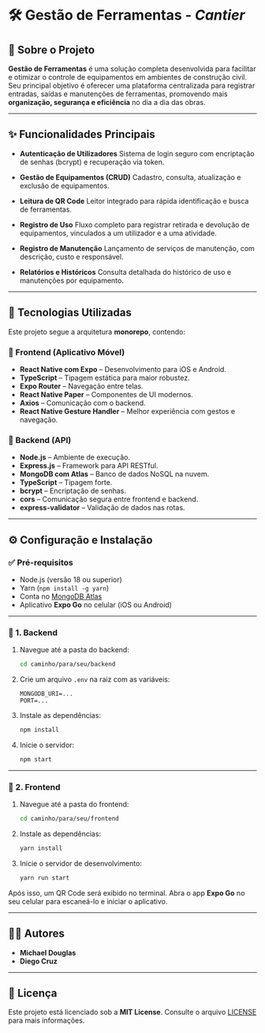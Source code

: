 
# 🛠️ Gestão de Ferramentas - *Cantier*

## 📖 Sobre o Projeto

**Gestão de Ferramentas** é uma solução completa desenvolvida para facilitar e otimizar o controle de equipamentos em ambientes de construção civil.
Seu principal objetivo é oferecer uma plataforma centralizada para registrar entradas, saídas e manutenções de ferramentas, promovendo mais **organização, segurança e eficiência** no dia a dia das obras.

---

## ✨ Funcionalidades Principais

* **Autenticação de Utilizadores**
  Sistema de login seguro com encriptação de senhas (bcrypt) e recuperação via token.

* **Gestão de Equipamentos (CRUD)**
  Cadastro, consulta, atualização e exclusão de equipamentos.

* **Leitura de QR Code**
  Leitor integrado para rápida identificação e busca de ferramentas.

* **Registro de Uso**
  Fluxo completo para registrar retirada e devolução de equipamentos, vinculados a um utilizador e a uma atividade.

* **Registro de Manutenção**
  Lançamento de serviços de manutenção, com descrição, custo e responsável.

* **Relatórios e Históricos**
  Consulta detalhada do histórico de uso e manutenções por equipamento.

---

## 🚀 Tecnologias Utilizadas

Este projeto segue a arquitetura **monorepo**, contendo:

### 🔹 Frontend (Aplicativo Móvel)

* **React Native com Expo** – Desenvolvimento para iOS e Android.
* **TypeScript** – Tipagem estática para maior robustez.
* **Expo Router** – Navegação entre telas.
* **React Native Paper** – Componentes de UI modernos.
* **Axios** – Comunicação com o backend.
* **React Native Gesture Handler** – Melhor experiência com gestos e navegação.

### 🔸 Backend (API)

* **Node.js** – Ambiente de execução.
* **Express.js** – Framework para API RESTful.
* **MongoDB com Atlas** – Banco de dados NoSQL na nuvem.
* **TypeScript** – Tipagem forte.
* **bcrypt** – Encriptação de senhas.
* **cors** – Comunicação segura entre frontend e backend.
* **express-validator** – Validação de dados nas rotas.

---

## ⚙️ Configuração e Instalação

### ✅ Pré-requisitos

* Node.js (versão 18 ou superior)
* Yarn (`npm install -g yarn`)
* Conta no [MongoDB Atlas](https://www.mongodb.com/cloud/atlas)
* Aplicativo **Expo Go** no celular (iOS ou Android)

---

### 🔧 1. Backend

1. Navegue até a pasta do backend:

   ```bash
   cd caminho/para/seu/backend
   ```

2. Crie um arquivo `.env` na raiz com as variáveis:

   ```
   MONGODB_URI=...
   PORT=...
   ```

3. Instale as dependências:

   ```bash
   npm install
   ```

4. Inicie o servidor:

   ```bash
   npm start
   ```

---

### 📱 2. Frontend

1. Navegue até a pasta do frontend:

   ```bash
   cd caminho/para/seu/frontend
   ```

2. Instale as dependências:

   ```bash
   yarn install
   ```

3. Inicie o servidor de desenvolvimento:

   ```bash
   yarn run start
   ```

Após isso, um QR Code será exibido no terminal.
Abra o app **Expo Go** no seu celular para escaneá-lo e iniciar o aplicativo.

---

## 👨‍💻 Autores

* **Michael Douglas**
* **Diego Cruz**

---

## 📄 Licença

Este projeto está licenciado sob a **MIT License**.
Consulte o arquivo [LICENSE](./LICENSE) para mais informações.

